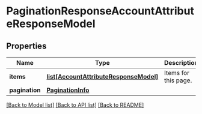 # PaginationResponseAccountAttributeResponseModel

## Properties
Name | Type | Description | Notes
------------ | ------------- | ------------- | -------------
**items** | [**list[AccountAttributeResponseModel]**](AccountAttributeResponseModel.md) | Items for this page. | [optional] 
**pagination** | [**PaginationInfo**](PaginationInfo.md) |  | [optional] 

[[Back to Model list]](../README.md#documentation-for-models) [[Back to API list]](../README.md#documentation-for-api-endpoints) [[Back to README]](../README.md)

